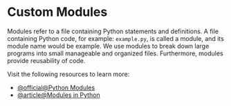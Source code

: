 # Custom Modules

Modules refer to a file containing Python statements and definitions. A file containing Python code, for example: `example.py`, is called a module, and its module name would be example. We use modules to break down large programs into small manageable and organized files. Furthermore, modules provide reusability of code.

Visit the following resources to learn more:

- [@official@Python Modules](https://docs.python.org/3/tutorial/modules.html)
- [@article@Modules in Python](https://www.programiz.com/python-programming/modules)
